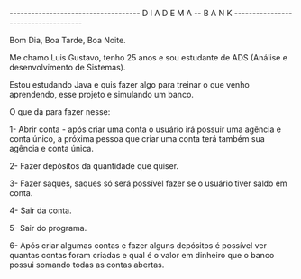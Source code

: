 ------------------------------------  D I A D E M A -- B A N K ------------------------------------

Bom Dia, Boa Tarde, Boa Noite.

Me chamo Luis Gustavo, tenho 25 anos e sou estudante de ADS (Análise e desenvolvimento de Sistemas).

Estou estudando Java e quis fazer algo para treinar o que venho aprendendo, esse projeto e simulando um banco.

O que da para fazer nesse:

1- Abrir conta - após criar uma conta o usuário irá possuir uma agência e conta único, a próxima pessoa que criar uma conta terá também sua agência e conta única.

2- Fazer depósitos da quantidade que quiser.

3- Fazer saques, saques só será possível fazer se o usuário tiver saldo em conta.

4- Sair da conta.

5- Sair do programa.

6- Após criar algumas contas e fazer alguns depósitos é possível ver quantas contas foram criadas e qual é o valor em dinheiro que o banco possui somando todas as contas abertas.